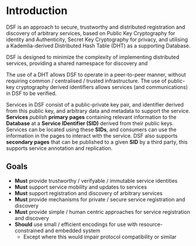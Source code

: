 # Introduction

DSF is an approach to secure, trustworthy and distributed registration and discovery of arbitrary services, based on Public Key Cryptography for identity and Authenticity, Secret Key Cryptography for privacy, and utilising a Kademlia-derived Distributed Hash Table \(DHT\) as a supporting Database.

DSF is designed to minimize the complexity of implementing distributed services, providing a shared namespace for discovery and 

The use of a DHT allows DSF to operate in a peer-to-peer manner, without requiring common / centralised / trusted infrastructure. The use of public-key cryptography derived identifiers allows services \(and communications\) in DSF to be verified.

Services in DSF consist of a public-private key pair, and identifier derived from this public key, and arbitrary data and metadata to support the service. **Services** _publish_ **primary pages** containing relevant information to the **Database** at a **Service IDentifier \(SID\)** derived from their public keys. Services can be located using these **SIDs**, and consumers can use the information in the pages to interact with the service. DSF also supports **secondary pages** that can be published to a given **SID** by a third party, this supports service annotation and replication.

## Goals

* **Must** provide trustworthy / verifyable / immutable service identities
* **Must** support service mobility and updates to services
* **Must** support registration and discovery of arbitrary services
* **Must** provide mechanisms for private / secure service registration and discovery
* **Must** provide simple / human centric approaches for service registration and discovery
* **Should** use small / efficient encodings for use with resource-constrained and embedded system
  * Except where this would impair protocol compatibility or similar


